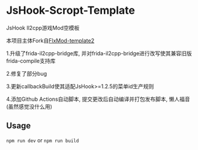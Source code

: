 # JsHook-Scropt-Template
JsHook Il2cpp游戏Mod空模板

本项目主体Fork自[FlxMod-template2](https://github.com/FlxMod/FlxMod-template2)

1.升级了frida-il2cpp-bridge库, 并对frida-il2cpp-bridge进行改写使其兼容旧版frida-compile支持库

2.修复了部分bug

3.更新callbackBuild使其适配JsHook>=1.2.5的菜单id生产规则

4.添加Github Actions自动脚本, 提交更改后自动编译并打包发布脚本, 懒人福音(虽然感觉没什么用)

## Usage

`npm run dev` or `npm run build`

